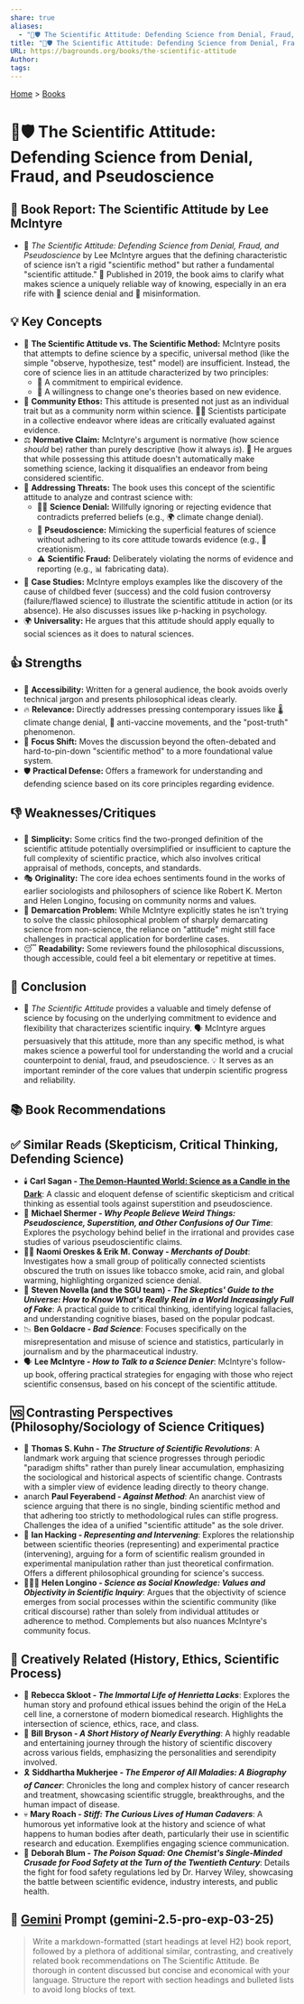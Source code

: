 ```yaml
---
share: true
aliases:
  - "🥼🛡️ The Scientific Attitude: Defending Science from Denial, Fraud, and Pseudoscience"
title: "🥼🛡️ The Scientific Attitude: Defending Science from Denial, Fraud, and Pseudoscience"
URL: https://bagrounds.org/books/the-scientific-attitude
Author: 
tags: 
---
```

[Home](../index.md) > [Books](./index.md)  
# 🥼🛡️ The Scientific Attitude: Defending Science from Denial, Fraud, and Pseudoscience  
## 📖 Book Report: The Scientific Attitude by Lee McIntyre  
  
* 🧪 *The Scientific Attitude: Defending Science from Denial, Fraud, and Pseudoscience* by Lee McIntyre argues that the defining characteristic of science isn't a rigid "scientific method" but rather a fundamental "scientific attitude." 📅 Published in 2019, the book aims to clarify what makes science a uniquely reliable way of knowing, especially in an era rife with 🚫 science denial and 📢 misinformation.  
  
## 💡 Key Concepts  
  
* 🧠 **The Scientific Attitude vs. The Scientific Method:** McIntyre posits that attempts to define science by a specific, universal method (like the simple "observe, hypothesize, test" model) are insufficient. Instead, the core of science lies in an attitude characterized by two principles:  
    * 🔎 A commitment to empirical evidence.  
    * 🔄 A willingness to change one's theories based on new evidence.  
* 🤝 **Community Ethos:** This attitude is presented not just as an individual trait but as a community norm within science. 🧑‍🔬 Scientists participate in a collective endeavor where ideas are critically evaluated against evidence.  
* ⚖️ **Normative Claim:** McIntyre's argument is normative (how science *should* be) rather than purely descriptive (how it always *is*). 🤔 He argues that while possessing this attitude doesn't automatically make something science, lacking it disqualifies an endeavor from being considered scientific.  
* 🚨 **Addressing Threats:** The book uses this concept of the scientific attitude to analyze and contrast science with:  
    * 🙅‍♂️ **Science Denial:** Willfully ignoring or rejecting evidence that contradicts preferred beliefs (e.g., 🌍 climate change denial).  
    * 🧪 **Pseudoscience:** Mimicking the superficial features of science without adhering to its core attitude towards evidence (e.g., 📜 creationism).  
    * ⚠️ **Scientific Fraud:** Deliberately violating the norms of evidence and reporting (e.g., 📊 fabricating data).  
* 🔬 **Case Studies:** McIntyre employs examples like the discovery of the cause of childbed fever (success) and the cold fusion controversy (failure/flawed science) to illustrate the scientific attitude in action (or its absence). He also discusses issues like p-hacking in psychology.  
* 🌍 **Universality:** He argues that this attitude should apply equally to social sciences as it does to natural sciences.  
  
## 👍 Strengths  
  
* 📖 **Accessibility:** Written for a general audience, the book avoids overly technical jargon and presents philosophical ideas clearly.  
* 🔥 **Relevance:** Directly addresses pressing contemporary issues like 🌡️ climate change denial, 💉 anti-vaccine movements, and the "post-truth" phenomenon.  
* 🧭 **Focus Shift:** Moves the discussion beyond the often-debated and hard-to-pin-down "scientific method" to a more foundational value system.  
* 🛡️ **Practical Defense:** Offers a framework for understanding and defending science based on its core principles regarding evidence.  
  
## 👎 Weaknesses/Critiques  
  
* 🧩 **Simplicity:** Some critics find the two-pronged definition of the scientific attitude potentially oversimplified or insufficient to capture the full complexity of scientific practice, which also involves critical appraisal of methods, concepts, and standards.  
* 🎭 **Originality:** The core idea echoes sentiments found in the works of earlier sociologists and philosophers of science like Robert K. Merton and Helen Longino, focusing on community norms and values.  
* 📍 **Demarcation Problem:** While McIntyre explicitly states he isn't trying to solve the classic philosophical problem of sharply demarcating science from non-science, the reliance on "attitude" might still face challenges in practical application for borderline cases.  
* 😴 **Readability:** Some reviewers found the philosophical discussions, though accessible, could feel a bit elementary or repetitive at times.  
  
## 🎯 Conclusion  
  
* 📖 *The Scientific Attitude* provides a valuable and timely defense of science by focusing on the underlying commitment to evidence and flexibility that characterizes scientific inquiry. 🗣️ McIntyre argues persuasively that this attitude, more than any specific method, is what makes science a powerful tool for understanding the world and a crucial counterpoint to denial, fraud, and pseudoscience. 💡 It serves as an important reminder of the core values that underpin scientific progress and reliability.  
  
## 📚 Book Recommendations  
## ✅ Similar Reads (Skepticism, Critical Thinking, Defending Science)  
  
* 🕯️ **Carl Sagan - [The Demon-Haunted World: Science as a Candle in the Dark](./the-demon-haunted-world.md)**: A classic and eloquent defense of scientific skepticism and critical thinking as essential tools against superstition and pseudoscience.  
* 🤔 **Michael Shermer - *Why People Believe Weird Things: Pseudoscience, Superstition, and Other Confusions of Our Time***: Explores the psychology behind belief in the irrational and provides case studies of various pseudoscientific claims.  
* 🕵️‍♀️ **Naomi Oreskes & Erik M. Conway - *Merchants of Doubt***: Investigates how a small group of politically connected scientists obscured the truth on issues like tobacco smoke, acid rain, and global warming, highlighting organized science denial.  
* 🧠 **Steven Novella (and the SGU team) - *The Skeptics' Guide to the Universe: How to Know What's Really Real in a World Increasingly Full of Fake***: A practical guide to critical thinking, identifying logical fallacies, and understanding cognitive biases, based on the popular podcast.  
* 📉 **Ben Goldacre - *Bad Science***: Focuses specifically on the misrepresentation and misuse of science and statistics, particularly in journalism and by the pharmaceutical industry.  
* 🗣️ **Lee McIntyre - *How to Talk to a Science Denier***: McIntyre's follow-up book, offering practical strategies for engaging with those who reject scientific consensus, based on his concept of the scientific attitude.  
  
## 🆚 Contrasting Perspectives (Philosophy/Sociology of Science Critiques)  
  
* 🔄 **Thomas S. Kuhn - *The Structure of Scientific Revolutions***: A landmark work arguing that science progresses through periodic "paradigm shifts" rather than purely linear accumulation, emphasizing the sociological and historical aspects of scientific change. Contrasts with a simpler view of evidence leading directly to theory change.  
* anarch **Paul Feyerabend - *Against Method***: An anarchist view of science arguing that there is no single, binding scientific method and that adhering too strictly to methodological rules can stifle progress. Challenges the idea of a unified "scientific attitude" as the sole driver.  
* 🧪 **Ian Hacking - *Representing and Intervening***: Explores the relationship between scientific theories (representing) and experimental practice (intervening), arguing for a form of scientific realism grounded in experimental manipulation rather than just theoretical confirmation. Offers a different philosophical grounding for science's success.  
* 🧑‍🤝‍🧑 **Helen Longino - *Science as Social Knowledge: Values and Objectivity in Scientific Inquiry***: Argues that the objectivity of science emerges from social processes within the scientific community (like critical discourse) rather than solely from individual attitudes or adherence to method. Complements but also nuances McIntyre's community focus.  
  
## 🎨 Creatively Related (History, Ethics, Scientific Process)  
  
* 🧬 **Rebecca Skloot - *The Immortal Life of Henrietta Lacks***: Explores the human story and profound ethical issues behind the origin of the HeLa cell line, a cornerstone of modern biomedical research. Highlights the intersection of science, ethics, race, and class.  
* 🔭 **Bill Bryson - *A Short History of Nearly Everything***: A highly readable and entertaining journey through the history of scientific discovery across various fields, emphasizing the personalities and serendipity involved.  
* 🎗️ **Siddhartha Mukherjee - *The Emperor of All Maladies: A Biography of Cancer***: Chronicles the long and complex history of cancer research and treatment, showcasing scientific struggle, breakthroughs, and the human impact of disease.  
* 💀 **Mary Roach - *Stiff: The Curious Lives of Human Cadavers***: A humorous yet informative look at the history and science of what happens to human bodies after death, particularly their use in scientific research and education. Exemplifies engaging science communication.  
* 🍎 **Deborah Blum - *The Poison Squad: One Chemist's Single-Minded Crusade for Food Safety at the Turn of the Twentieth Century***: Details the fight for food safety regulations led by Dr. Harvey Wiley, showcasing the battle between scientific evidence, industry interests, and public health.  
  
## 💬 [Gemini](../software/gemini.md) Prompt (gemini-2.5-pro-exp-03-25)  
> Write a markdown-formatted (start headings at level H2) book report, followed by a plethora of additional similar, contrasting, and creatively related book recommendations on The Scientific Attitude. Be thorough in content discussed but concise and economical with your language. Structure the report with section headings and bulleted lists to avoid long blocks of text.